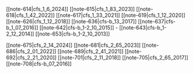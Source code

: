 
[[note-614|cfs_1_6_2024]]
[[note-615|cfs_1_83_2023]]
[[note-618|cfs_1_42_2022]]
[[note-617|cfs_1_33_2021]]
[[note-619|cfs_1_12_2020]]
[[note-626|cfs_1_12_2018]]
[[note-636|cfs-b_13_2017]]
[[note-637|cfs-b_1_07_2016]]
[[note-642|cfs-b_1-2_10_2015]] -
[[note-643|cfs-b_1-2_12_2014]] 
[[note-653|cfs-b_1-2_10_2013]] 



[[note-675|cfs_2_14_2024]]
[[note-681|cfs_2_65_2023]] 
[[note-686|cfs_2_01_2022]] 
[[note-689|cfs_2_41_2021]] 
[[note-692|cfs_2_21_2020]] 
[[note-701|cfs_2_11_2018]]
[[note-705|cfs_2_65_2017]]
[[note-708|cfs-b_07_2016]]


